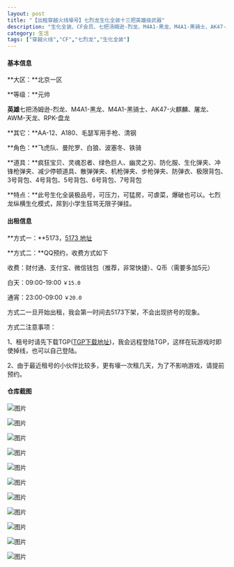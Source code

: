 ```yaml
---
layout: post
title: "【出租穿越火线壕号】七烈龙生化全装十三把英雄级武器"
description: "生化全装、CF会员、七把汤姆逊-烈龙、M4A1-黑龙、M4A1-黑骑士、AK47-火麒麟、屠龙、AWM-天龙、RPK-盘龙、AA-12、A180、毛瑟军用手枪、清钢、疯狂宝贝、灵魂忍者、绿色巨人、幽灵之刃、防化服、生化弹夹、冲锋枪弹夹、减少停顿道具、散弹弹夹、机枪弹夹、步枪弹夹、防弹衣、极限背包、3号背包、4号背包、5号背包、6号背包、7号背包。此号生化全装极品号，可压力，可猛房，可虐菜，爆破也可以，七烈龙纵横生化模式，屌到小学生狂骂无限子弹挂。"
category: 生活
tags: ["穿越火线","CF","七烈龙","生化全装"]
---
```


#### 基本信息 ####

**大区：**北京一区

**等级：**元帅

**英雄**七把汤姆逊-烈龙、M4A1-黑龙、M4A1-黑骑士、AK47-火麒麟、屠龙、AWM-天龙、RPK-盘龙

**其它：**AA-12、A180、毛瑟军用手枪、清钢

**角色：**飞虎队、曼陀罗、白狼、波塞冬、铁骑

**道具：**疯狂宝贝、灵魂忍者、绿色巨人、幽灵之刃、防化服、生化弹夹、冲锋枪弹夹、减少停顿道具、散弹弹夹、机枪弹夹、步枪弹夹、防弹衣、极限背包、3号背包、4号背包、5号背包、6号背包、7号背包

**特点：**此号生化全装极品号，可压力，可猛房，可虐菜，爆破也可以。七烈龙纵横生化模式，屌到小学生狂骂无限子弹挂。

#### 出租信息 ####

**方式一：**5173，[5173 地址](http://tool.5173.com/AccountRent/AccountRentProductDetail2.aspx?id=e4ed565ab3204f038c55152c16eec511)

**方式二：**QQ预约，收费方式如下

收费：财付通、支付宝、微信钱包（推荐，非常快捷）、Q币（需要多加5元）

白天：09:00-19:00 `￥15.0`

通宵：23:00-09:00 `￥20.0`

方式二一旦开始出租，我会第一时间去5173下架，不会出现挤号的现象。

方式二注意事项：

1、租号时请先下载TGP([TGP下载地址](http://tgp.qq.com/))，我会远程登陆TGP，这样在玩游戏时即使掉线，也可以自己登陆。

2、由于最近租号的小伙伴比较多，更有壕一次租几天，为了不影响游戏，请提前预约。

#### 仓库截图 ####

![图片](/images/post/2014112100100/Crossfire20141120_0000.jpg)


![图片](/images/post/2014112100100/Crossfire20141120_0001.jpg)


![图片](/images/post/2014112100100/Crossfire20141120_0002.jpg)


![图片](/images/post/2014112100100/Crossfire20141120_0003.jpg)


![图片](/images/post/2014112100100/Crossfire20141120_0004.jpg)


![图片](/images/post/2014112100100/Crossfire20141120_0005.jpg)


![图片](/images/post/2014112100100/Crossfire20141120_0006.jpg)


![图片](/images/post/2014112100100/Crossfire20141120_0007.jpg)


![图片](/images/post/2014112100100/Crossfire20141120_0008.jpg)


![图片](/images/post/2014112100100/Crossfire20141120_0009.jpg)


![图片](/images/post/2014112100100/Crossfire20141120_0010.jpg)